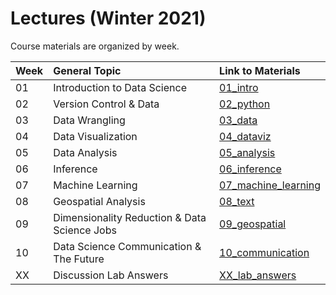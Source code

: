 # Lectures (Winter 2021)

Course materials are organized by week. 

|Week  | General Topic  | Link to Materials   | 
|---|:---|:---|
| 01 | Introduction to Data Science   | [01_intro](https://github.com/COGS108/Lectures-Wi21/tree/master/01_intro)   | 
| 02 | Version Control & Data  | [02_python](https://github.com/COGS108/Lectures-Wi21/tree/master/02_python) |
| 03 | Data Wrangling   | [03_data](https://github.com/COGS108/Lectures-Wi21/tree/master/03_data) |
| 04 | Data Visualization | [04_dataviz](https://github.com/COGS108/Lectures-Wi21/tree/master/04_dataviz)   | 
| 05 | Data Analysis | [05_analysis](https://github.com/COGS108/Lectures-Wi21/tree/master/05_analysis)   |
| 06 | Inference  | [06_inference](https://github.com/COGS108/Lectures-Wi21/tree/master/06_text)   | 
| 07 | Machine Learning  |  [07_machine_learning](https://github.com/COGS108/Lectures-Wi21/tree/master/07_machine_learning)  | 
| 08 | Geospatial Analysis | [08_text](https://github.com/COGS108/Lectures-Wi21/tree/master/08_text) | 
| 09 | Dimensionality Reduction & Data Science Jobs  | [09_geospatial](https://github.com/COGS108/Lectures-Wi21/tree/master/09_geospatial)  |
| 10 | Data Science Communication & The Future  | [10_communication](https://github.com/COGS108/Lectures-Wi21/tree/master/10_communication)   | 
| XX | Discussion Lab Answers  | [XX_lab_answers](https://github.com/COGS108/Lectures-Wi21/tree/master/XX_lab_answers)   | 